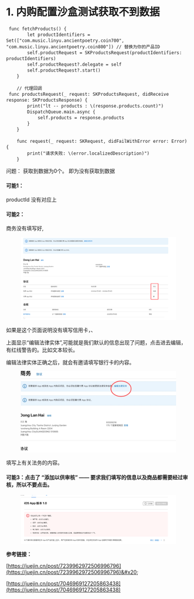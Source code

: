 # 1. 内购配置沙盒测试获取不到数据

```
 func fetchProducts() {
        let productIdentifiers = Set(["com.music.linyu.ancientpoetry.coin700", "com.music.linyu.ancientpoetry.coin800"]) // 替换为你的产品ID
        self.productRequest = SKProductsRequest(productIdentifiers: productIdentifiers)
        self.productRequest?.delegate = self
        self.productRequest?.start()
    }
 
    // 代理回调
 func productsRequest(_ request: SKProductsRequest, didReceive response: SKProductsResponse) {
        print("lt -- products : \(response.products.count)")
        DispatchQueue.main.async {
            self.products = response.products
        }
    }

    func request(_ request: SKRequest, didFailWithError error: Error) {
        print("请求失败: \(error.localizedDescription)")
    }
```

问题： 获取到数据为0个。 即为没有获取到数据



#### 可能1：

productId 没有对应上



#### 可能2：&#x20;

商务没有填写好,

<figure><img src="../../../../.gitbook/assets/image (14).png" alt=""><figcaption></figcaption></figure>

如果是这个页面说明没有填写信用卡，、

上面显示“编辑法律实体”,可能就是我们默认的信息出现了问题，点击进去编辑，有红线警告的。比如文本较长。

编辑法律实体正确之后，就会有邀请填写银行卡的内容。&#x20;

<figure><img src="../../../../.gitbook/assets/image (1) (1) (1) (1).png" alt=""><figcaption></figcaption></figure>

填写上有关法务的内容。



#### 可能3：点击了 “添加以供审核” —— 要求我们填写的信息以及商品都需要经过审核，所以不要点击。

<figure><img src="../../../../.gitbook/assets/image (2) (1) (1).png" alt=""><figcaption></figcaption></figure>





**参考链接：**

[https://juejin.cn/post/7239962972506996796](https://juejin.cn/post/7239962972506996796)&#x20;

[https://juejin.cn/post/7046969127205863438](https://juejin.cn/post/7046969127205863438)









